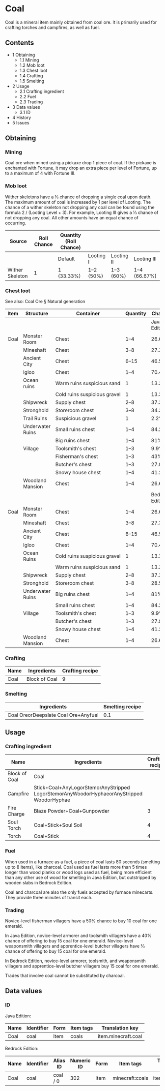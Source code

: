 # Coal
Coal is a mineral item mainly obtained from coal ore. It is primarily used for crafting torches and campfires, as well as fuel.

## Contents
- 1 Obtaining
	- 1.1 Mining
	- 1.2 Mob loot
	- 1.3 Chest loot
	- 1.4 Crafting
	- 1.5 Smelting
- 2 Usage
	- 2.1 Crafting ingredient
	- 2.2 Fuel
	- 2.3 Trading
- 3 Data values
	- 3.1 ID
- 4 History
- 5 Issues

## Obtaining
### Mining
Coal ore when mined using a pickaxe drop 1 piece of coal. If the pickaxe is enchanted with Fortune, it may drop an extra piece per level of Fortune, up to a maximum of 4 with Fortune III.

### Mob loot
Wither skeletons have a 1⁄3 chance of dropping a single coal upon death. The maximum amount of coal is increased by 1 per level of Looting. The chance of a wither skeleton not dropping any coal can be found using the formula 2 / (Looting Level + 3). For example, Looting III gives a 1⁄3 chance of not dropping any coal. All other amounts have an equal chance of occurring.

| Source          | Roll Chance | Quantity (Roll Chance) |           |            |              |
|-----------------|-------------|------------------------|-----------|------------|--------------|
|                 |             | Default                | Looting I | Looting II | Looting III  |
| Wither Skeleton | 1           | 1 (33.33%)             | 1–2 (50%) | 1–3 (60%)  | 1–4 (66.67%) |

### Chest loot
See also: Coal Ore § Natural generation

| Item | Structure        | Container                    | Quantity | Chance          |
|------|------------------|------------------------------|----------|-----------------|
|      |                  |                              |          | Java Edition    |
| Coal | Monster Room     | Chest                        | 1–4      | 26.6%           |
|      | Mineshaft        | Chest                        | 3–8      | 27.3%           |
|      | Ancient City     | Chest                        | 6–15     | 46.5%           |
|      | Igloo            | Chest                        | 1–4      | 70.4%           |
|      | Ocean ruins      | Warm ruins suspicious sand   | 1        | 13.3%           |
|      |                  | Cold ruins suspicious gravel | 1        | 13.3%           |
|      | Shipwreck        | Supply chest                 | 2–8      | 37.3%           |
|      | Stronghold       | Storeroom chest              | 3–8      | 34.3%           |
|      | Trail Ruins      | Suspicious gravel            | 1        | 2.2%            |
|      | Underwater Ruins | Small ruins chest            | 1–4      | 84.2%           |
|      |                  | Big ruins chest              | 1–4      | 81%             |
|      | Village          | Toolsmith's chest            | 1–3      | 9.9%            |
|      |                  | Fisherman's chest            | 1–3      | 43%             |
|      |                  | Butcher's chest              | 1–3      | 27.9%           |
|      |                  | Snowy house chest            | 1–4      | 41.2%           |
|      | Woodland Mansion | Chest                        | 1–4      | 26.6%           |
|      |                  |                              |          | Bedrock Edition |
| Coal | Monster Room     | Chest                        | 1–4      | 26.6%           |
|      | Mineshaft        | Chest                        | 3–8      | 27.3%           |
|      | Ancient City     | Chest                        | 6–15     | 46.5%           |
|      | Igloo            | Chest                        | 1–4      | 70.4%           |
|      | Ocean Ruins      | Cold ruins suspicious gravel | 1        | 13.3%           |
|      |                  | Warm ruins suspicious sand   | 1        | 13.3%           |
|      | Shipwreck        | Supply chest                 | 2–8      | 37.3%           |
|      | Stronghold       | Storeroom chest              | 3–8      | 28.5%           |
|      | Underwater Ruins | Big ruins chest              | 1–4      | 81%             |
|      |                  | Small ruins chest            | 1–4      | 84.2%           |
|      | Village          | Toolsmith's chest            | 1–3      | 9.9%            |
|      |                  | Butcher's chest              | 1–3      | 27.9%           |
|      |                  | Snowy house chest            | 1–4      | 41.2%           |
|      | Woodland Mansion | Chest                        | 1–4      | 26.6%           |

### Crafting
| Name | Ingredients   | Crafting recipe |
|------|---------------|-----------------|
| Coal | Block of Coal | 9               |

### Smelting
| Ingredients                          | Smelting recipe |
|--------------------------------------|-----------------|
| Coal OreorDeepslate Coal Ore+Anyfuel | 0.1             |

## Usage
### Crafting ingredient
| Name          | Ingredients                                                                               | Crafting recipe |
|---------------|-------------------------------------------------------------------------------------------|-----------------|
| Block of Coal | Coal                                                                                      |                 |
| Campfire      | Stick+Coal+AnyLogorStemorAnyStripped LogorStemorAnyWoodorHyphaeorAnyStripped WoodorHyphae |                 |
| Fire Charge   | Blaze Powder+Coal+Gunpowder                                                               | 3               |
| Soul Torch    | Coal+Stick+Soul Soil                                                                      | 4               |
| Torch         | Coal+Stick                                                                                | 4               |

### Fuel
When used in a furnace as a fuel, a piece of coal lasts 80 seconds (smelting up to 8 items), like charcoal. Coal used as fuel lasts more than 5 times longer than wood planks or wood logs used as fuel, being more efficient than any other use of wood for smelting in Java Edition, but outstripped by wooden slabs in Bedrock Edition. 

Coal and charcoal are also the only fuels accepted by furnace minecarts. They provide three minutes of transit each.

### Trading
Novice-level fisherman villagers have a 50% chance to buy 10 coal for one emerald.

In Java Edition, novice-level armorer and toolsmith villagers have a 40% chance of offering to buy 15 coal for one emerald. Novice-level weaponsmith villagers and apprentice-level butcher villagers have 2⁄3 chance of offering to buy 15 coal for one emerald.

In Bedrock Edition, novice-level armorer, toolsmith, and weaponsmith villagers and apprentice-level butcher villagers buy 15 coal for one emerald.

Trades that involve coal cannot be substituted by charcoal.

## Data values
### ID
Java Edition:

| Name | Identifier | Form | Item tags | Translation key     |
|------|------------|------|-----------|---------------------|
| Coal | coal       | Item | coals     | item.minecraft.coal |

Bedrock Edition:

| Name | Identifier | Alias ID | Numeric ID | Form | Item tags       | Translation key |
|------|------------|----------|------------|------|-----------------|-----------------|
| Coal | coal       | coal / 0 | 302        | Item | minecraft:coals | item.coal.name  |


